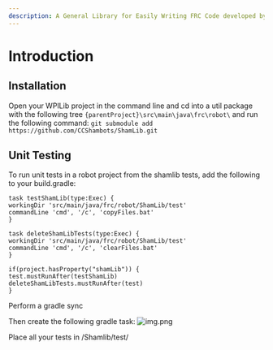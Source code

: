 ```yaml
---
description: A General Library for Easily Writing FRC Code developed by FRC Team 5907
---
```


# Introduction

## Installation
Open your WPILib project in the command line and cd into a util package with the following tree `{parentProject}\src\main\java\frc\robot\` and run the following command: `git submodule add https://github.com/CCShambots/ShamLib.git`


[//]: # (## Documentation)

[//]: # (Here is a link to the full documentation for the SMF - [Documentation]&#40;https://jbfit2014.gitbook.io/frc-smf-documentation/&#41;)


## Unit Testing

To run unit tests in a robot project from the shamlib tests, add the following to your build.gradle: 
```
task testShamLib(type:Exec) {
workingDir 'src/main/java/frc/robot/ShamLib/test'
commandLine 'cmd', '/c', 'copyFiles.bat'
}

task deleteShamLibTests(type:Exec) {
workingDir 'src/main/java/frc/robot/ShamLib/test'
commandLine 'cmd', '/c', 'clearFiles.bat'
}

if(project.hasProperty("shamLib")) {
test.mustRunAfter(testShamLib)
deleteShamLibTests.mustRunAfter(test)
}
```

Perform a gradle sync

Then create the following gradle task:
![img.png](test%20gradle%20task.png.png)

Place all your tests in /Shamlib/test/